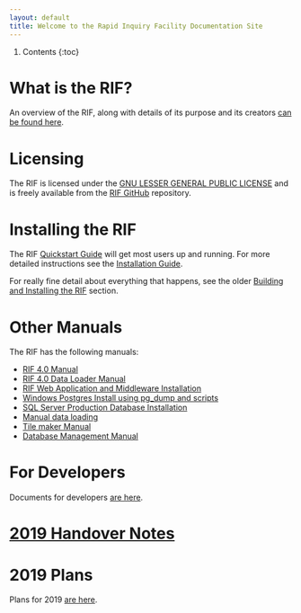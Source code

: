```yaml
---
layout: default
title: Welcome to the Rapid Inquiry Facility Documentation Site
---
```


1. Contents
{:toc}

# What is the RIF?

An overview of the RIF, along with details of its purpose and its creators  [can be found here](introduction/what-is-the-RIF).

# Licensing

The RIF is licensed under the [GNU LESSER GENERAL PUBLIC LICENSE](https://www.gnu.org/licenses/lgpl-3.0.en.html) and is freely available
from the [RIF GitHub](https://github.com/smallAreaHealthStatisticsUnit/rapidInquiryFacility/) repository.

# Installing the RIF

The RIF [Quickstart Guide](Installation/QuickstartGuide) will get most users up and running. For more detailed instructions see the [Installation Guide](Installation/InstallationGuide).

For really fine detail about everything that happens, see the older [Building and Installing the RIF](/introduction/building-and-installation) section.

# Other Manuals

The RIF has the following manuals:

- [RIF 4.0 Manual](standalone/RIF_v40_Manual.pdf)
- [RIF 4.0 Data Loader Manual](standalone/RIF_Data_Loader_Manual.pdf)
- [RIF Web Application and Middleware Installation](Installation/rifWebApplication)
- [Windows Postgres Install using pg_dump and scripts](rifDatabase/Postgres/docs/windows_install_from_pg_dump)
- [SQL Server Production Database Installation](rifDatabase/SQLserver/production/INSTALL)
- [Manual data loading](rifDatabase/DataLoaderData/DataLoading)
- [Tile maker Manual](rifNodeServices/tileMaker)
- [Database Management Manual](rifDatabase/databaseManagementManual)

# For Developers

Documents for developers [are here](development/).

# [2019 Handover Notes](plans/Handover_April_2019)
# 2019 Plans

Plans for 2019 [are here](plans/2019_Plans.html).
